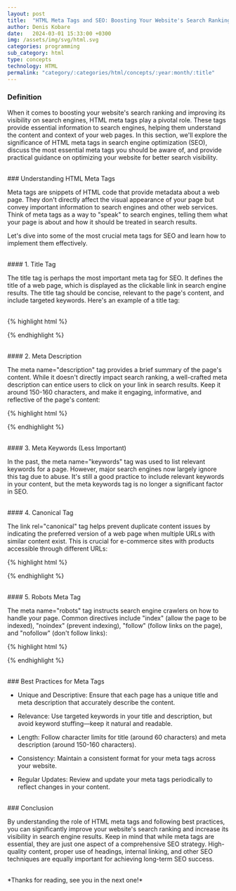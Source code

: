 ```yaml
---
layout: post
title:  "HTML Meta Tags and SEO: Boosting Your Website's Search Ranking"
author: Denis Kobare
date:   2024-03-01 15:33:00 +0300
img: /assets/img/svg/html.svg
categories: programming
sub_category: html
type: concepts
technology: HTML
permalink: "category/:categories/html/concepts/:year:month/:title"
---
```


### Definition

When it comes to boosting your website's search ranking and improving its 
visibility on search engines, HTML meta tags play a pivotal role. These tags 
provide essential information to search engines, helping them understand the 
content and context of your web pages. In this section, we'll explore the 
significance of HTML meta tags in search engine optimization (SEO), discuss the 
most essential meta tags you should be aware of, and provide practical guidance 
on optimizing your website for better search visibility.



<br>
### Understanding HTML Meta Tags

Meta tags are snippets of HTML code that provide metadata about a web page. They 
don't directly affect the visual appearance of your page but convey important 
information to search engines and other web services. Think of meta tags as a 
way to "speak" to search engines, telling them what your page is about and how 
it should be treated in search results.

Let's dive into some of the most crucial meta tags for SEO and learn how to 
implement them effectively.

<br>
#### 1. Title Tag

The <span class="badge">title</span> tag is perhaps the most important meta tag 
for SEO. It defines the title of a web page, which is displayed as the clickable 
link in search engine results. The title tag should be concise, relevant to the 
page's content, and include targeted keywords. Here's an example of a title tag:

<br>
{% highlight html %}

<title>Best Tips for Organic Gardening - YourGardenHub</title>

{% endhighlight %}



<br>
#### 2. Meta Description

The <span class="badge">meta name="description"</span> tag provides a brief 
summary of the page's content. While it doesn't directly impact search ranking, 
a well-crafted meta description can entice users to click on your link in search 
results. Keep it around 150-160 characters, and make it engaging, informative, 
and reflective of the page's content:

{% highlight html %}

<meta name="description" content="Discover expert tips for organic gardening, 
from soil preparation to pest control. Create a thriving garden naturally.">

{% endhighlight %}

<br>
#### 3. Meta Keywords (Less Important)

In the past, the <span class="badge">meta name="keywords"</span> tag was used to 
list relevant keywords for a page. However, major search engines now largely 
ignore this tag due to abuse. It's still a good practice to include relevant 
keywords in your content, but the meta keywords tag is no longer a significant 
factor in SEO.



<br>
#### 4. Canonical Tag

The <span class="badge">link rel="canonical"</span> tag helps prevent duplicate 
content issues by indicating the preferred version of a web page when multiple 
URLs with similar content exist. This is crucial for e-commerce sites with 
products accessible through different URLs:

{% highlight html %}

<link rel="canonical" href="https://www.yourgardenhub.com/tips/organic-gardening">

{% endhighlight %}


<br>
#### 5. Robots Meta Tag

The <span class="badge">meta name="robots"</span> tag instructs search engine 
crawlers on how to handle your page. Common directives include "index" (allow 
the page to be indexed), "noindex" (prevent indexing), "follow" (follow links on 
the page), and "nofollow" (don't follow links):

{% highlight html %}

<meta name="robots" content="index,follow">

{% endhighlight %}



<br>
### Best Practices for Meta Tags

- Unique and Descriptive: Ensure that each page has a unique title and meta 
description that accurately describe the content.

- Relevance: Use targeted keywords in your title and description, but avoid 
keyword stuffing—keep it natural and readable.

- Length: Follow character limits for title (around 60 characters) and meta 
description (around 150-160 characters).

- Consistency: Maintain a consistent format for your meta tags across your 
website.

- Regular Updates: Review and update your meta tags periodically to reflect 
changes in your content.




<br>
### Conclusion

By understanding the role of HTML meta tags and following best practices, you 
can significantly improve your website's search ranking and increase its 
visibility in search engine results. Keep in mind that while meta tags are 
essential, they are just one aspect of a comprehensive SEO strategy. 
High-quality content, proper use of headings, internal linking, and other SEO 
techniques are equally important for achieving long-term SEO success.



<br>
*Thanks for reading, see you in the next one!*
